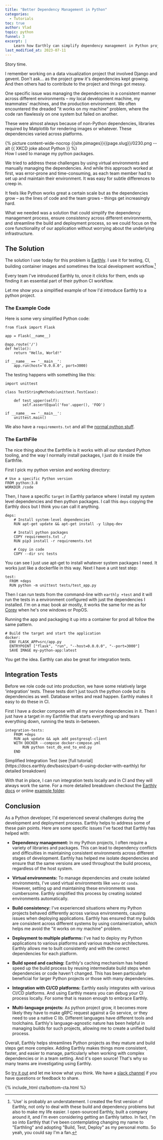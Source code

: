 ```yaml
---
title: "Better Dependency Management in Python"
categories:
  - Tutorials
toc: true
author: Vlad
topic: python
funnel: 3
excerpt: |
    Learn how Earthly can simplify dependency management in Python projects, ensuring consistency across different environments and streamlining the build and deployment process. Say goodbye to the "it works on my machine" problem and focus on the core functionality of your application.
last_modified_at: 2023-07-11
---
```

<!-- markdownlint-disable MD036 -->

Story time.

I remember working on a data visualization project that involved Django and gevent. Don't ask... as the project grew it's dependencies kept growing. And then others had to contribute to the project and things got messy.

One specific issue was managing the dependencies in a consistent manner across different environments – my local development machine, my teammates' machines, and the production environment. We often encountered the dreaded "it works on my machine" problem, where the code ran flawlessly on one system but failed on another.

These were almost always because of non-Python dependencies, libraries required by Matplotlib for rendering images or whatever. These dependencies varied across platforms.

<div>
{% picture content-wide-nocrop {{site.pimages}}{{page.slug}}/0230.png --alt {{ XKCD joke about Python }} %}
<figcaption>How I used to manage my python packages.</figcaption>
</div>

We tried to address these challenges by using virtual environments and manually managing the dependencies. And while this approach worked at first, was error-prone and time-consuming, as each team member had to set up and maintain their environment. It was easy for subtle differences to creep in.

It feels like Python works great a certain scale but as the dependencies grow – as the lines of code and the team grows – things get increasingly hard.

What we needed was a solution that could simplify the dependency management process, ensure consistency across different environments, and streamline the build and deployment process, so we could focus on the core functionality of our application without worrying about the underlying infrastructure.

## The Solution

The solution I use today for this problem is [Earthly](/). I use it for testing, CI, building container images and sometimes the local development workflow.[^1]

[^1]: 'Use' is probably an understatement. I created the first version of Earthly, not only to deal with these build and dependency problems but also to make my life easier. I open-sourced Earthly, built a company around it, and I'm even considering getting an Earthly tattoo. In fact, I'm so into Earthly that I've been contemplating changing my name to "Earthling" and adopting "Build, Test, Deploy" as my personal motto. So yeah, you could say I'm a fan.

Every team I've introduced Earthly to, once it clicks for them, ends up finding it an essential part of their python CI workflow.

Let me show you a simplified example of how I'd introduce Earthly to a python project.

### The Example Code

Here is some very simplified Python code:

~~~{.python caption="src/app.py"}
from flask import Flask

app = Flask(__name__)

@app.route('/')
def hello():
    return "Hello, World!"

if __name__ == '__main__':
    app.run(host='0.0.0.0', port=3000)
~~~

The testing happens with something like this:

~~~{.python caption="tests/test_app.py"}
import unittest

class TestStringMethods(unittest.TestCase):

    def test_upper(self):
        self.assertEqual('foo'.upper(), 'FOO')

if __name__ == '__main__':
    unittest.main()
~~~

We also have a `requirements.txt` and all the [normal python stuff](https://github.com/earthly/earthly/tree/main/examples/python).

### The EarthFile

The nice thing about the Earthfile is it works with all our standard Python tooling, and the way I normally install packages, I just do it inside the Earthfile.

First I pick my python version and working directory:

~~~{.dockerfile caption="Earthfile"}
# Use a specific Python version
FROM python:3.8
WORKDIR /code
~~~

Then, I have a specific `target` in Earthly parlance where I install my system level dependencies and then python packages. I call this `deps` copying the Earthly docs but I think you can call it anything.

~~~{.dockerfile caption="Earthfile"}
deps:
    # Install system-level dependencies
    RUN apt-get update && apt-get install -y libpq-dev

    # Install python packages
    COPY requirements.txt ./
    RUN pip3 install -r requirements.txt

    # Copy in code
    COPY --dir src tests
~~~

You can see I just use apt-get to install whatever system packages I need. It works just like a dockerfile in this way. Next I have a unit test step:

~~~{.dockerfile caption="Earthfile"}
test:
  FROM +deps
  RUN python -m unittest tests/test_app.py
~~~

Then I can run tests from the command-line with `earthly +test` and it will run the tests in a environment configured with just the dependencies I installed. I'm on a mac book air mostly, it works the same for me as for [Corey](https://earthly.dev/blog/authors/corey/) when he's one windows or PopOS.

Running the app and packaging it up into a container for prod all follow the same pattern.

~~~{.dockerfile caption="Earthfile"}
# Build the target and start the application
docker:
  ENV FLASK_APP=src/app.py
  ENTRYPOINT ["flask", "run", "--host=0.0.0.0", "--port=3000"]
  SAVE IMAGE my-python-app:latest
~~~

You get the idea. Earthly can also be great for integration tests.

## Integration Tests

Before we role code out into production, we have some relatively large 'integration' tests. These tests don't just touch the python code but its dependencies as well. Database writes and read happen. Earthly makes it easy to do these in CI.

First I have a docker compose with all my service dependencies in it. Then I just have a target in my Earthfile that starts everything up and tears everything down, running the tests in-between.

~~~{.dockerfile caption="Earthfile"}
integration-tests:
    FROM +deps 
    RUN apk update && apk add postgresql-client
    WITH DOCKER --compose docker-compose.yml 
        RUN python test_db_end_to_end.py
    END
~~~

<figcaption>Simplified Integration Test (see [full tutorial](https://docs.earthly.dev/basics/part-6-using-docker-with-earthly) for detailed breakdown)</figcaption>

With that in place, I can run integration tests locally and in CI and they will always work the same. For a more detailed breakdown checkout the [Earthly docs](https://docs.earthly.dev/) or online [example folder](https://docs.earthly.dev/docs/examples).

## Conclusion

As a Python developer, I'd experienced several challenges during the development and deployment process. Earthly helps to address some of these pain points. Here are some specific issues I've faced that Earthly has helped with:

* **Dependency management:** In my Python projects, I often require a variety of libraries and packages. This can lead to dependency conflicts and difficulties in maintaining consistent environments across different stages of development. Earthly has helped me isolate dependencies and ensure that the same versions are used throughout the build process, regardless of the host system.

* **Virtual environments:** To manage dependencies and create isolated environments, I've used virtual environments like `venv` or `conda`. However, setting up and maintaining these environments was cumbersome. Earthly simplified this process by creating isolated environments automatically.

* **Build consistency:** I've experienced situations where my Python projects behaved differently across various environments, causing issues when deploying applications. Earthly has ensured that my builds are consistent across different systems by using containerization, which helps me avoid the "it works on my machine" problem.

* **Deployment to multiple platforms:** I've had to deploy my Python applications to various platforms and various machine architectures. Earthly allows me to built consistently and with the correct dependencies for each platform.

* **Build speed and caching:** Earthly's caching mechanism has helped speed up the build process by reusing intermediate build steps when dependencies or code haven't changed. This has been particularly beneficial for larger Python projects or those with many dependencies.

* **Integration with CI/CD platforms:** Earthly easily integrates with various CI/CD platforms. And using Earthly means you can debug your CI process locally. For some that is reason enough to embrace Earthly.

* **Multi-language projects:** As python project grow, it becomes more likely they have to make gRPC request against a Go service, or they need to use a native C lib. Different languages have different tools and toolchains. Earthly's language-agnostic nature has been helpful in managing builds for such projects, allowing me to create a unified build process.

Overall, Earthly helps streamlines Python projects as they mature and build steps get more complex. Adding Earthly makes things more consistent, faster, and easier to manage, particularly when working with complex dependencies or in a team setting. And it's open source! That's why so many teams are investigating using Earthly.

So [try it out](/) and let me know what you think. We have a [slack channel](/slack) if you have questions or feedback to share.

{% include_html cta/bottom-cta.html %}
